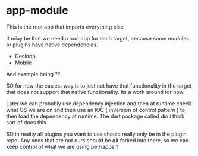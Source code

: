 # app-module

This is the root app that imports everything else.

It miay be that we need a root app for each target, because some modules or plugins have native dependencies.
- Desktop
- Mobile

And example being ?? 

SO for now the easiest way is to just not have that functionality in the target that does not support that native functionality. Its a work around for now.

Later we can probably use dependency injection and then at runtime check what OS we are on and then use an IOC ( inversion of control pattern ) to then load the dependency at runtime. The dart package called dio i think sort of does this.

SO in reality all plugins you want to use should really only be in the plugin repo.
Any ones that are not ours should be git forked into there, so we can keep control of what we are using perhapps ?


